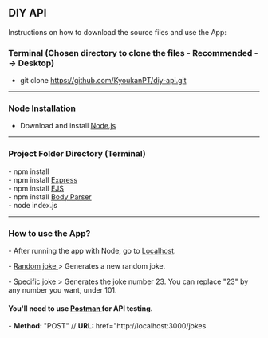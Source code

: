 <h2>DIY API</h2>

<p>Instructions on how to download the source files and use the App: </p>

<h3>Terminal (Chosen directory to clone the files - Recommended --> Desktop)</h3>

- git clone https://github.com/KyoukanPT/diy-api.git

<hr>

<h3>Node Installation</h3>
 
- Download and install <a href="https://nodejs.org/en/download"> Node.js </a> <br>

<hr>

<h3>Project Folder Directory (Terminal)</h3>
- npm install <br>
- npm install <a href="https://expressjs.com/en/starter/installing.html"> Express </a> <br>
- npm install <a href="https://ejs.co/"> EJS </a> <br>
- npm install <a href="https://www.npmjs.com/package/body-parser"> Body Parser </a> <br>
- node index.js

<hr>

<h3>How to use the App?</h3>
<p> - After running the app with Node, go to <a href="http://localhost:3000/">Localhost</a>. </p>
<p> - <a href="http://localhost:3000/random"> Random joke </a> > Generates a new random joke. </p>
<p> - <a href="http://localhost:3000/23" > Specific joke </a> > Generates the joke number 23. You can replace "23" by any number you want, under 101.</p>

<h4> You'll need to use <a href="https://www.postman.com/downloads/"> Postman </a> for API testing. </h4>
<p> -  <b> Method: </b> "POST" // <b> URL: </b> href="http://localhost:3000/jokes </p>
